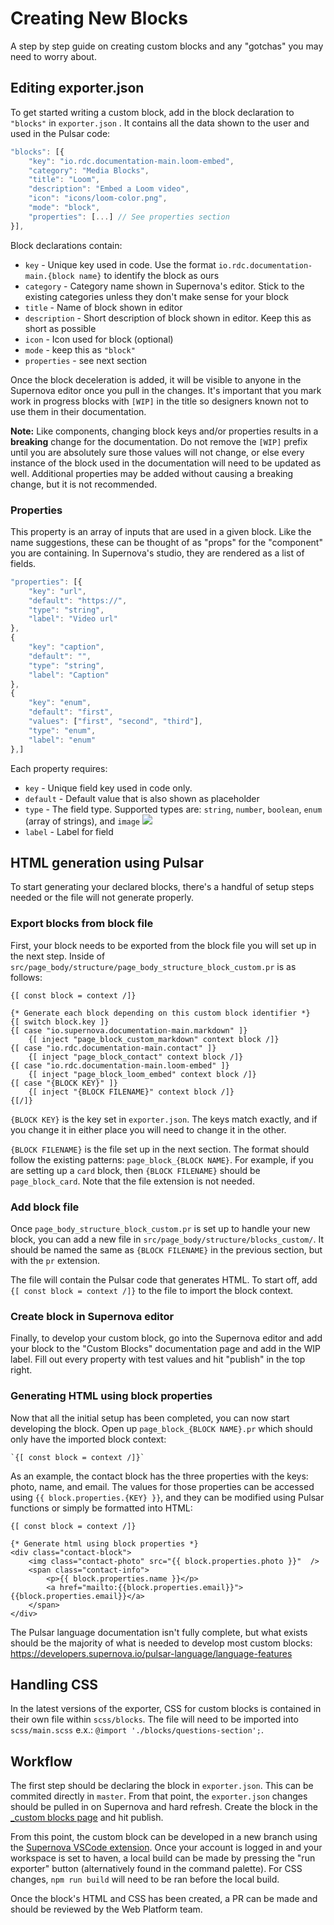 # Creating New Blocks
A step by step guide on creating custom blocks and any "gotchas" you may need to worry about.

## Editing exporter.json
To get started writing a custom block, add in the block declaration to `"blocks"` in `exporter.json` . It contains all the data shown to the user and used in the Pulsar code:

```jsx       
"blocks": [{
    "key": "io.rdc.documentation-main.loom-embed",
    "category": "Media Blocks",
    "title": "Loom",
    "description": "Embed a Loom video",
    "icon": "icons/loom-color.png",
    "mode": "block",
    "properties": [...] // See properties section
}],
```

Block declarations contain:
- `key` - Unique key used in code. Use the format  `io.rdc.documentation-main.{block name}` to identify the block as ours
- `category` - Category name shown in Supernova's editor. Stick to the existing categories unless they don't make sense for your block
- `title` - Name of block shown in editor
- `description` - Short description of block shown in editor. Keep this as short as possible
- `icon` - Icon used for block (optional)
- `mode` - keep this as `"block"`
- `properties` - see next section

Once the block deceleration is added, it will be visible to anyone in the Supernova editor once you pull in the changes. It's important that you mark work in progress blocks with `[WIP]` in the title so designers known not to use them in their documentation. 

**Note:** Like components, changing block keys and/or properties results in a **breaking** change for the documentation. Do not remove the `[WIP]` prefix until you are absolutely sure those values will not change, or else every instance of the block used in the documentation will need to be updated as well. Additional properties may be added without causing a breaking change, but it is not recommended. 

### Properties
This property is an array of inputs that are used in a given block. Like the name suggestions, these can be thought of as "props" for the "component" you are containing. In Supernova's studio, they are rendered as a list of fields.

```jsx
"properties": [{
    "key": "url",
    "default": "https://",
    "type": "string",
    "label": "Video url"
},
{
    "key": "caption",
    "default": "",
    "type": "string",
    "label": "Caption"
},
{
    "key": "enum",
    "default": "first",
    "values": ["first", "second", "third"],
    "type": "enum",
    "label": "enum"
},]
```

Each property requires:
- `key` - Unique field key used in code only.
- `default` - Default value that is also shown as placeholder
- `type` - The field type. Supported types are: `string`, `number`, `boolean`, `enum` (array of strings), and `image`
![](https://media.github.move.com/user/2276/files/050a7d80-9f01-11ec-87ae-04124f453841)
- `label` - Label for field

## HTML generation using Pulsar
To start generating your declared blocks, there's a handful of setup steps needed or the file will not generate properly. 

### Export blocks from block file
First, your block needs to be exported from the block file you will set up in the next step. Inside of `src/page_body/structure/page_body_structure_block_custom.pr` is as follows:

```pulsar
{[ const block = context /]}

{* Generate each block depending on this custom block identifier *}
{[ switch block.key ]}
{[ case "io.supernova.documentation-main.markdown" ]}
    {[ inject "page_block_custom_markdown" context block /]}
{[ case "io.rdc.documentation-main.contact" ]}
    {[ inject "page_block_contact" context block /]}
{[ case "io.rdc.documentation-main.loom-embed" ]}
    {[ inject "page_block_loom_embed" context block /]}
{[ case "{BLOCK KEY}" ]}
    {[ inject "{BLOCK FILENAME}" context block /]}
{[/]}
```

`{BLOCK KEY}` is the key set in `exporter.json`. The keys match exactly, and if you change it in either place you will need to change it in the other. 

`{BLOCK FILENAME}` is the file set up in the next section. The format should follow the existing patterns: `page_block_{BLOCK NAME}`. For example, if you are setting up a `card` block, then `{BLOCK FILENAME}` should be `page_block_card`. Note that the file extension is not needed.

### Add block file
Once `page_body_structure_block_custom.pr` is set up to handle your new block, you can add a new file in `src/page_body/structure/blocks_custom/`. It should be named the same as `{BLOCK FILENAME}`  in the previous section, but with the `pr` extension. 

The file will contain the Pulsar code that generates HTML. To start off, add `{[ const block = context /]}` to the file to import the block context. 

### Create block in Supernova editor
Finally, to develop your custom block, go into the Supernova editor and add your block to the "Custom Blocks" documentation page and add in the WIP label. Fill out every property with test values and hit "publish" in the top right.

### Generating HTML using block properties
Now that all the initial setup has been completed, you can now start developing the block. Open up `page_block_{BLOCK NAME}.pr`  which should only have the imported block context:

```pulsar
`{[ const block = context /]}` 
```

As an example, the contact block has the three properties with the keys: photo, name, and email. The values for those properties can be accessed using `{{ block.properties.{KEY} }}`, and they can be modified using Pulsar functions or simply be formatted into HTML:

```pulsar
{[ const block = context /]}

{* Generate html using block properties *}
<div class="contact-block">
    <img class="contact-photo" src="{{ block.properties.photo }}"  />
    <span class="contact-info">
        <p>{{ block.properties.name }}</p>
        <a href="mailto:{{block.properties.email}}">{{block.properties.email}}</a>
    </span>
</div>
```

The Pulsar language documentation isn't fully complete, but what exists should be the majority of what is needed to develop most custom blocks: https://developers.supernova.io/pulsar-language/language-features

## Handling CSS

In the latest versions of the exporter, CSS for custom blocks is contained in their own file within `scss/blocks`. The file will need to be imported into `scss/main.scss` e.x.: `@import './blocks/questions-section';`.

## Workflow

The first step should be declaring the block in `exporter.json`. This can be commited directly in `master`. From that point, the `exporter.json` changes should be pulled in on Supernova and hard refresh. Create the block in the [_custom blocks page](https://haven.preview.supernova-docs.io/latest/resources/custom-blocks-vv1BNHL1) and hit publish.

From this point, the custom block can be developed in a new branch using the [Supernova VSCode extension](https://marketplace.visualstudio.com/items?itemName=SupernovaIO.pulsar-vsc-extension). Once your account is logged in and your workspace is set to haven, a local build can be made by pressing the "run exporter" button (alternatively found in the command palette). For CSS changes, `npm run build` will need to be ran before the local build. 

Once the block's HTML and CSS has been created, a PR can be made and should be reviewed by the Web Platform team.